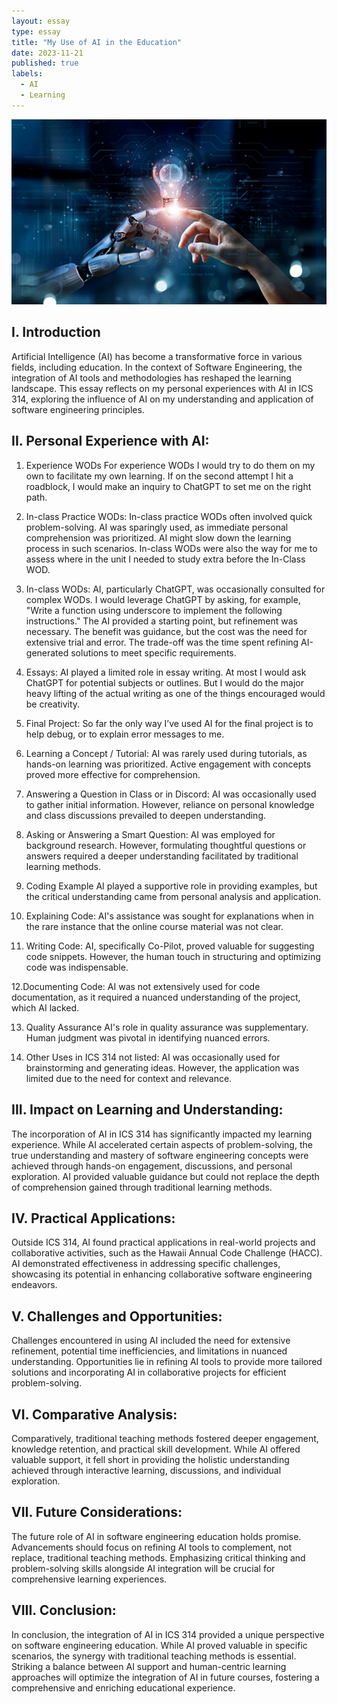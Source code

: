 ```yaml
---
layout: essay
type: essay
title: "My Use of AI in the Education"
date: 2023-11-21
published: true
labels:
  - AI 
  - Learning
---
```


<img width="600px" class="rounded float-start pe-4" src="../img/AI_Pic.png">

## I. Introduction

Artificial Intelligence (AI) has become a transformative force in various fields, including education. In the context of Software Engineering, the integration of AI tools and methodologies has reshaped the learning landscape. This essay reflects on my personal experiences with AI in ICS 314, exploring the influence of AI on my understanding and application of software engineering principles. 

## II. Personal Experience with AI:

1. Experience WODs
   For experience WODs I would try to do them on my own to facilitate my own learning. If on the second attempt I hit a roadblock, I would make an inquiry to ChatGPT to set me on the right path. 

2. In-class Practice WODs:
   In-class practice WODs often involved quick problem-solving. AI was sparingly used, as immediate personal comprehension was prioritized. AI might slow down the learning process in such scenarios. In-class WODs were also the way for me to assess where in the unit I needed to study extra before the In-Class WOD.

3. In-class WODs:
   AI, particularly ChatGPT, was occasionally consulted for complex WODs. I would leverage ChatGPT by asking, for example, "Write a function using underscore to implement the following instructions." The AI provided a starting point, but refinement was necessary. The benefit was guidance, but the cost was the need for extensive trial and error. The trade-off was the time spent refining AI-generated solutions to meet specific requirements.

4. Essays:
   AI played a limited role in essay writing. At most I would ask ChatGPT for potential subjects or outlines. But I would do the major heavy lifting of the actual writing as one of the things encouraged would be creativity. 

5. Final Project:
   So far the only way I’ve used AI for the final project is to help debug, or to explain error messages to me.

6. Learning a Concept / Tutorial:
   AI was rarely used during tutorials, as hands-on learning was prioritized. Active engagement with concepts proved more effective for comprehension.

7. Answering a Question in Class or in Discord:
   AI was occasionally used to gather initial information. However, reliance on personal knowledge and class discussions prevailed to deepen understanding.

8. Asking or Answering a Smart Question:
   AI was employed for background research. However, formulating thoughtful questions or answers required a deeper understanding facilitated by traditional learning methods.

9. Coding Example
   AI played a supportive role in providing examples, but the critical understanding came from personal analysis and application.

10. Explaining Code:
	AI's assistance was sought for explanations when in the rare instance that the online course material was not clear.

11. Writing Code:
	AI, specifically Co-Pilot, proved valuable for suggesting code snippets. However, the human touch in structuring and optimizing code was indispensable.

12.Documenting Code:
	AI was not extensively used for code documentation, as it required a nuanced understanding of the project, which AI lacked.

13. Quality Assurance 
	AI's role in quality assurance was supplementary. Human judgment was pivotal in identifying nuanced errors.

14. Other Uses in ICS 314 not listed:
	AI was occasionally used for brainstorming and generating ideas. However, the application was limited due to the need for context and relevance.

## III. Impact on Learning and Understanding:

The incorporation of AI in ICS 314 has significantly impacted my learning experience. While AI accelerated certain aspects of problem-solving, the true understanding and mastery of software engineering concepts were achieved through hands-on engagement, discussions, and personal exploration. AI provided valuable guidance but could not replace the depth of comprehension gained through traditional learning methods.

## IV. Practical Applications:

Outside ICS 314, AI found practical applications in real-world projects and collaborative activities, such as the Hawaii Annual Code Challenge (HACC). AI demonstrated effectiveness in addressing specific challenges, showcasing its potential in enhancing collaborative software engineering endeavors.

## V. Challenges and Opportunities:

Challenges encountered in using AI included the need for extensive refinement, potential time inefficiencies, and limitations in nuanced understanding. Opportunities lie in refining AI tools to provide more tailored solutions and incorporating AI in collaborative projects for efficient problem-solving.

## VI. Comparative Analysis:

Comparatively, traditional teaching methods fostered deeper engagement, knowledge retention, and practical skill development. While AI offered valuable support, it fell short in providing the holistic understanding achieved through interactive learning, discussions, and individual exploration.

## VII. Future Considerations:

The future role of AI in software engineering education holds promise. Advancements should focus on refining AI tools to complement, not replace, traditional teaching methods. Emphasizing critical thinking and problem-solving skills alongside AI integration will be crucial for comprehensive learning experiences.

## VIII. Conclusion:

In conclusion, the integration of AI in ICS 314 provided a unique perspective on software engineering education. While AI proved valuable in specific scenarios, the synergy with traditional teaching methods is essential. Striking a balance between AI support and human-centric learning approaches will optimize the integration of AI in future courses, fostering a comprehensive and enriching educational experience.
